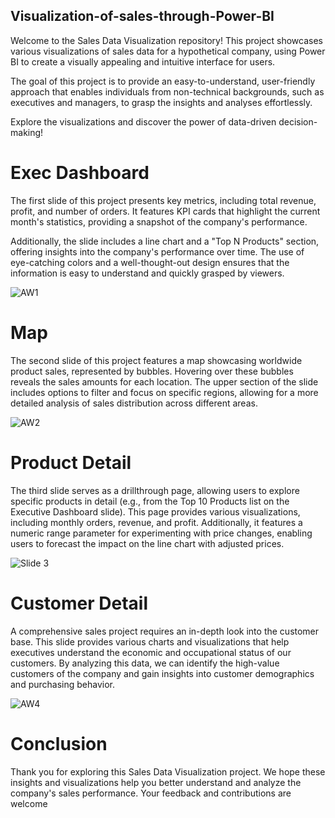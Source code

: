 ## Visualization-of-sales-through-Power-BI

Welcome to the Sales Data Visualization repository! This project showcases various visualizations of sales data for a hypothetical company, using Power BI to create a visually appealing and intuitive interface for users.

The goal of this project is to provide an easy-to-understand, user-friendly approach that enables individuals from non-technical backgrounds, such as executives and managers, to grasp the insights and analyses effortlessly.

Explore the visualizations and discover the power of data-driven decision-making!

# Exec Dashboard

The first slide of this project presents key metrics, including total revenue, profit, and number of orders. It features KPI cards that highlight the current month's statistics, providing a snapshot of the company's performance.

Additionally, the slide includes a line chart and a "Top N Products" section, offering insights into the company's performance over time. The use of eye-catching colors and a well-thought-out design ensures that the information is easy to understand and quickly grasped by viewers.

![AW1](https://github.com/TannuShree119/Visualization-of-sales-through-Power-BI/assets/159888826/8a224c69-ff64-480e-8fd0-326f9071ee19)


# Map

The second slide of this project features a map showcasing worldwide product sales, represented by bubbles. Hovering over these bubbles reveals the sales amounts for each location. The upper section of the slide includes options to filter and focus on specific regions, allowing for a more detailed analysis of sales distribution across different areas.

![AW2](https://github.com/TannuShree119/Visualization-of-sales-through-Power-BI/assets/159888826/84e74159-409d-41d8-bdca-bd028cf52ceb)


# Product Detail

The third slide serves as a drillthrough page, allowing users to explore specific products in detail (e.g., from the Top 10 Products list on the Executive Dashboard slide). This page provides various visualizations, including monthly orders, revenue, and profit. Additionally, it features a numeric range parameter for experimenting with price changes, enabling users to forecast the impact on the line chart with adjusted prices.

![Slide 3](https://github.com/TannuShree119/Visualization-of-sales-through-Power-BI/assets/159888826/30fcf973-dde0-4a9d-b403-9ca7b13bc186)


# Customer Detail

A comprehensive sales project requires an in-depth look into the customer base. This slide provides various charts and visualizations that help executives understand the economic and occupational status of our customers. By analyzing this data, we can identify the high-value customers of the company and gain insights into customer demographics and purchasing behavior.

![AW4](https://github.com/TannuShree119/Visualization-of-sales-through-Power-BI/assets/159888826/a2430c98-2620-4ad3-9739-0a0a8b078b6a)

# Conclusion

Thank you for exploring this Sales Data Visualization project. We hope these insights and visualizations help you better understand and analyze the company's sales performance. Your feedback and contributions are welcome
